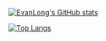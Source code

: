 [![EvanLong's GitHub stats](https://github-readme-stats.vercel.app/api?username=eevanlong?theme=gradient)](https://github.com/anuraghazra/github-readme-stats)

[![Top Langs](https://github-readme-stats.vercel.app/api/top-langs/?username=eevanlong&layout=compact)](https://github.com/anuraghazra/github-readme-stats)
